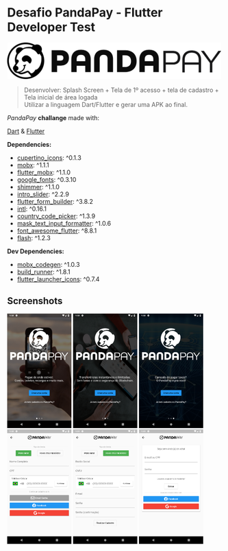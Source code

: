 # Desafio PandaPay - Flutter Developer Test

<img src="assets/images/PandaPay_Horizontal_SemSlogan_Black.png" width="500" />

> Desenvolver: Splash Screen + Tela de 1º acesso + tela de cadastro + Tela inicial de área logada  
> Utilizar a linguagem Dart/Flutter e gerar uma APK ao final.

*PandaPay* **challange** made with:

 [Dart](https://dart.dev) & [Flutter](https://flutter.dev)

**Dependencies:**

-   [cupertino_icons](https://pub.dev/packages/cupertino_icons): ^0.1.3
-   [mobx](https://pub.dev/packages/mobx): ^1.1.1
-   [flutter_mobx](https://pub.dev/packages/flutter_mobx): ^1.1.0
-   [google_fonts](https://pub.dev/packages/google_fonts): ^0.3.10
-   [shimmer](https://pub.dev/packages/shimmer): ^1.1.0
-   [intro_slider](https://pub.dev/packages/intro_slider): ^2.2.9
-   [flutter_form_builder](https://pub.dev/packages/flutter_form_builder): ^3.8.2
-   [intl](https://pub.dev/packages/intl): ^0.16.1
-   [country_code_picker](https://pub.dev/packages/country_code_picker): ^1.3.9
-   [mask_text_input_formatter](https://pub.dev/packages/mask_text_input_formatter): ^1.0.6
-   [font_awesome_flutter](https://pub.dev/packages/font_awesome_flutter): ^8.8.1
-   [flash](https://pub.dev/packages/flash): ^1.2.3

**Dev Dependencies:**

-   [mobx_codegen](https://pub.dev/packages/mobx_codegen): ^1.0.3
-   [build_runner](https://pub.dev/packages/build_runner): ^1.8.1
-   [flutter_launcher_icons](https://pub.dev/packages/flutter_launcher_icons): ^0.7.4

## Screenshots

<img src="screenshots/1.png" width="150" />
<img src="screenshots/2.png" width="150" />
<img src="screenshots/3.png" width="150" />
<img src="screenshots/4.png" width="150" />
<img src="screenshots/5.png" width="150" />
<img src="screenshots/6.png" width="150" />